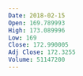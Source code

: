 ```yaml
---
Date: 2018-02-15
Open: 169.789993
High: 173.089996
Low: 169
Close: 172.990005
Adj Close: 172.3255
Volume: 51147200
---
```

